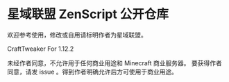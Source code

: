 # 星域联盟 ZenScript 公开仓库
欢迎参考使用，修改或自用请标明作者为星域联盟。

CraftTweaker For 1.12.2

未经作者同意，不允许用于任何商业用途和 Minecraft 商业服务器。
要获得作者同意，请发 issue 。得到作者明确允许后方可使用于商业用途。
